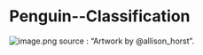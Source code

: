 # Penguin--Classification
![image.png](attachment:4a02dcec-f83f-4b04-8577-4aa1838e8d7e.png)
source : “Artwork by @allison_horst”.
